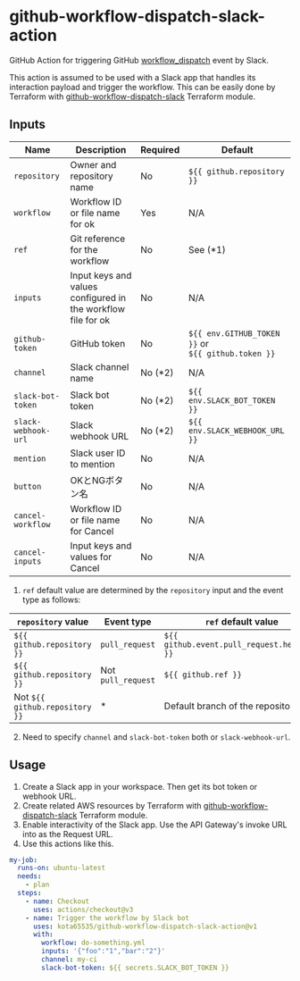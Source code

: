 # github-workflow-dispatch-slack-action

GitHub Action for triggering
GitHub [workflow_dispatch](https://docs.github.com/en/actions/using-workflows/events-that-trigger-workflows#workflow_dispatch)
event by Slack.

This action is assumed to be used with a Slack app that handles its interaction payload and trigger the workflow.
This can be easily done by Terraform with [github-workflow-dispatch-slack](https://registry.terraform.io/modules/kota65535/github-workflow-dispatch-slack/aws/latest)
Terraform module.

## Inputs

| Name                | Description                                                 | Required | Default                                                 |
| ------------------- |-------------------------------------------------------------| -------- | ------------------------------------------------------- |
| `repository`        | Owner and repository name                                   | No       | `${{ github.repository }}`                              |
| `workflow`          | Workflow ID or file name for ok                             | Yes      | N/A                                                     |
| `ref`               | Git reference for the workflow                              | No       | See (\*1)                                               |
| `inputs`            | Input keys and values configured in the workflow file for ok | No       | N/A                                                     |
| `github-token`      | GitHub token                                                | No       | `${{ env.GITHUB_TOKEN }}` or<br/> `${{ github.token }}` |
| `channel`           | Slack channel name                                          | No (\*2) | N/A                                                     |
| `slack-bot-token`   | Slack bot token                                             | No (\*2) | `${{ env.SLACK_BOT_TOKEN }}`                            |
| `slack-webhook-url` | Slack webhook URL                                           | No (\*2) | `${{ env.SLACK_WEBHOOK_URL }}`                          |
| `mention`           | Slack user ID to mention                                    | No       | N/A                                                     |
| `button`            | OKとNGボタン名                                                | No       | N/A                                                     |
| `cancel-workflow`   | Workflow ID or file name for Cancel                         | No       | N/A                                                     |
| `cancel-inputs`     | Input keys and values for Cancel                            | No       | N/A                                                     |

1. `ref` default value are determined by the `repository` input and the event type as follows:

| `repository` value             | Event type         | `ref` default value                         |
| ------------------------------ | ------------------ | ------------------------------------------- |
| `${{ github.repository }}`     | `pull_request`     | `${{ github.event.pull_request.head.ref }}` |
| `${{ github.repository }}`     | Not `pull_request` | `${{ github.ref }}`                         |
| Not `${{ github.repository }}` | \*                 | Default branch of the repository            |

2. Need to specify `channel` and `slack-bot-token` both or `slack-webhook-url`.

## Usage

1. Create a Slack app in your workspace. Then get its bot token or webhook URL.
2. Create related AWS resources by Terraform with [github-workflow-dispatch-slack](https://registry.terraform.io/modules/kota65535/github-workflow-dispatch-slack/aws/latest)
   Terraform module.
3. Enable interactivity of the Slack app. Use the API Gateway's invoke URL into as the Request URL.
4. Use this actions like this.

```yaml
my-job:
  runs-on: ubuntu-latest
  needs:
    - plan
  steps:
    - name: Checkout
      uses: actions/checkout@v3
    - name: Trigger the workflow by Slack bot
      uses: kota65535/github-workflow-dispatch-slack-action@v1
      with:
        workflow: do-something.yml
        inputs: '{"foo":"1","bar":"2"}'
        channel: my-ci
        slack-bot-token: ${{ secrets.SLACK_BOT_TOKEN }}
```
